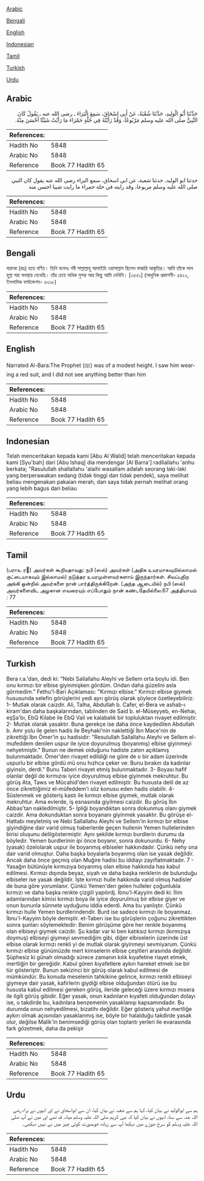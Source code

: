 [Arabic](#arabic)

[Bengali](#bengali)

[English](#english)

[Indonesian](#indonesian)

[Tamil](#tamil)

[Turkish](#turkish)

[Urdu](#urdu)

## Arabic


<div dir="rtl" lang="ar" style={{fontSize:'larger',backgroundColor:'#f8f9fa',padding:20}}>
حَدَّثَنَا أَبُو الْوَلِيدِ، حَدَّثَنَا شُعْبَةُ، عَنْ أَبِي إِسْحَاقَ، سَمِعَ الْبَرَاءَ ـ رضى الله عنه ـ يَقُولُ كَانَ النَّبِيُّ صلى الله عليه وسلم مَرْبُوعًا، وَقَدْ رَأَيْتُهُ فِي حُلَّةٍ حَمْرَاءَ مَا رَأَيْتُ شَيْئًا أَحْسَنَ مِنْهُ‏.‏
</div>
<div style={{backgroundColor:'#f8f9fa',padding:20, marginBottom: 10}}><table> <thead> <tr> <th>References:</th> <th></th> </tr> </thead> <tbody><tr><td>Hadith No</td><td>5848</td></tr><tr><td>Arabic No</td><td>5848</td></tr><tr><td>Reference</td><td>Book 77 Hadith 65</td></tr></tbody></table></div>


<div dir="rtl" lang="ar" style={{fontSize:'larger',backgroundColor:'#f8f9fa',padding:20}}>
حدثنا ابو الوليد، حدثنا شعبة، عن ابي اسحاق، سمع البراء رضى الله عنه يقول كان النبي صلى الله عليه وسلم مربوعا، وقد رايته في حلة حمراء ما رايت شييا احسن منه
</div>
<div style={{backgroundColor:'#f8f9fa',padding:20, marginBottom: 10}}><table> <thead> <tr> <th>References:</th> <th></th> </tr> </thead> <tbody><tr><td>Hadith No</td><td>5848</td></tr><tr><td>Arabic No</td><td>5848</td></tr><tr><td>Reference</td><td>Book 77 Hadith 65</td></tr></tbody></table></div>

## Bengali


<div dir="ltr" lang="bn" style={{fontSize:'larger',backgroundColor:'#f8f9fa',padding:20}}>
বারাআ (রাঃ) হতে বর্ণিত। তিনি বলেনঃ নবী সাল্লাল্লাহু আলাইহি ওয়াসাল্লাম ছিলেন মাঝারি আকৃতির। আমি তাঁকে লাল হুল্লা পরা অবস্থায় দেখেছি। তাঁর চেয়ে অধিক সুন্দর আর কিছু আমি দেখিনি। [৩৫৫১] (আধুনিক প্রকাশনী- ৫৪২২, ইসলামিক ফাউন্ডেশন- ৫৩১৮)
</div>
<div style={{backgroundColor:'#f8f9fa',padding:20, marginBottom: 10}}><table> <thead> <tr> <th>References:</th> <th></th> </tr> </thead> <tbody><tr><td>Hadith No</td><td>5848</td></tr><tr><td>Arabic No</td><td>5848</td></tr><tr><td>Reference</td><td>Book 77 Hadith 65</td></tr></tbody></table></div>

## English


<div dir="ltr" lang="en" style={{fontSize:'larger',backgroundColor:'#f8f9fa',padding:20}}>
Narrated Al-Bara:The Prophet (ﷺ) was of a modest height. I saw him wearing a red suit, and I did not see anything better than him
</div>
<div style={{backgroundColor:'#f8f9fa',padding:20, marginBottom: 10}}><table> <thead> <tr> <th>References:</th> <th></th> </tr> </thead> <tbody><tr><td>Hadith No</td><td>5848</td></tr><tr><td>Arabic No</td><td>5848</td></tr><tr><td>Reference</td><td>Book 77 Hadith 65</td></tr></tbody></table></div>

## Indonesian


<div dir="ltr" lang="id" style={{fontSize:'larger',backgroundColor:'#f8f9fa',padding:20}}>
Telah menceritakan kepada kami [Abu Al Walid] telah menceritakan kepada kami [Syu'bah] dari [Abu Ishaq] dia mendengar [Al Barra'] radliallahu 'anhu berkata; "Rasulullah shallallahu 'alaihi wasallam adalah seorang laki-laki yang berperawakan sedang (tidak tinggi dan tidak pendek), saya melihat beliau mengenakan pakaian merah, dan saya tidak pernah melihat orang yang lebih bagus dari beliau
</div>
<div style={{backgroundColor:'#f8f9fa',padding:20, marginBottom: 10}}><table> <thead> <tr> <th>References:</th> <th></th> </tr> </thead> <tbody><tr><td>Hadith No</td><td>5848</td></tr><tr><td>Arabic No</td><td>5848</td></tr><tr><td>Reference</td><td>Book 77 Hadith 65</td></tr></tbody></table></div>

## Tamil


<div dir="ltr" lang="ta" style={{fontSize:'larger',backgroundColor:'#f8f9fa',padding:20}}>
(பராஉ ர) அவர்கள் கூறியதாவது: நபி (ஸல்) அவர்கள் (அதிக உயரமாகவுமில்லாமல் குட்டையாகவும் இல்லாமல்) நடுத்தர உயரமுள்ளவர்களாய் இருந்தார்கள். சிவப்புநிற அங்கி ஒன்றில் அவர்களை நான் பார்த்திருக்கிறேன். (அந்த ஆடையில்) நபி (ஸல்) அவர்களைவிட அழகான எவரையும் எப்போதும் நான் கண்டதேயில்லை.67 அத்தியாயம் : 77
</div>
<div style={{backgroundColor:'#f8f9fa',padding:20, marginBottom: 10}}><table> <thead> <tr> <th>References:</th> <th></th> </tr> </thead> <tbody><tr><td>Hadith No</td><td>5848</td></tr><tr><td>Arabic No</td><td>5848</td></tr><tr><td>Reference</td><td>Book 77 Hadith 65</td></tr></tbody></table></div>

## Turkish


<div dir="ltr" lang="tr" style={{fontSize:'larger',backgroundColor:'#f8f9fa',padding:20}}>
Bera r.a.'dan, dedi ki: "Nebi Sallallahu Aleyhi ve Sellem orta boylu idi. Ben onu kırmızı bir elbise giyinmişken gördüm. Ondan daha güzelini asla görmedim." Fethu'l-Bari Açıklaması: "Kırmızı elbise." Kırmızı elbise giymek hususunda selefin görüşlerini yedi ayrı görüş olarak şöylece özetleyebiliriz: 1- Mutlak olarak caizdir. Ali, Talha, Abdullah b. Cafer, el-Bera ve ashab-ı kiram'dan daha başkalarından, tabiinden de Said b. el-Müseyyeb, en-Nehaı, eşŞa'bı, EbQ Kilabe ile EbQ Vail ve kalabalık bir topluluktan rivayet edilmiştir. 2- Mutlak olarak yasaktır. Buna gerekçe ise daha önce kaydedilen Abdullah b. Amr yolu ile gelen hadis ile Beyhaki'nin naklettiği İbn Mace'nin de zikrettiği İbn Ömer'in şu hadisidir: "Resulullah Sallallahu Aleyhi ve Sellem el-mufeddem denilen uspur ile iyice doyurulmuş (boyanmış) elbise giyinmeyi nehyetmiştir." Bunun ne demek olduğunu hadiste zaten açıklamış bulunmaktadır. Ömer'den rivayet edildiği ne göre de o bir adam üzerinde uspurlu bir elbise gördü mü onu hızhca çeker ve: Bunu bırakın da kadınlar giyinsin, derdi." Bunu Taberi rivayet etmiş bulunmaktadır. 3- Boyası hafif olanlar değil de kırmızısı iyice doyurulmuş elbise giyinmek mekruhtur. Bu görüş Ata, Taws ve Mücahid'den rivayet edilmiştir. Bu hususta delil de az önce zikrettiğimiz el-müfeddem'i söz konusu eden hadis olabilir. 4- Süslenmek ve gösteriş kastı ile kırmızı elbise giymek, mutlak olarak mekruhtur. Ama evlerde, iş esnasında giyilmesi caizdir. Bu görüş İbn Abbas'tan nakledilmiştir. 5- İpliği boyandıktan sonra dokunmuş olanı giymek caizdir. Ama dokunduktan sonra boyananı giyinmek yasaktır. Bu görüşe el-Hattabı meyletmiş ve Nebi Sallallahu Aleyhi ve Sellem'in kırmızı bir elbise giyindiğine dair varid olmuş haberlerde geçen hullenin Yemen hullelerinden birisi oluşunu delilgöstermiştir. Aynı şekilde kırmızı burdlerin durumu da böyledir. Yemen burdlerinin ipi önce boyanır, sonra dokunurdu. 6- Nehy (yasak) özelolarak uspur ile boyanmış elbiseler hakkındadır. Çünkü nehy ona dair varid olmuştur. Daha başka boyalarla boyanmış olan ise yasak değildir. Ancak daha önce geçmiş olan Muğire hadisi bu iddiayı zayıflatmaktadır. 7 - Yasağın bütünüyle kırmızıya boyanmış olan elbise hakkında has kabul edilmesi. Kırmızı dışında beyaz, siyah ve daha başka renklerin de bulunduğu elbiseler ise yasak değildir. İşte kırmızı hulle hakkında varid olmuş hadisler de buna göre yorumlanır. Çünkü Yemen'den gelen hulleler çoğunlukla kırmızı ve daha başka renkte çizgili yapılırdj. İbnu'l-Kayyim dedi ki: İlim adamlarından kimisi kırmızı boya ile iyice doyurulmuş bir elbise giyer ve onun bununla sünnete uyduğunu iddia ederdi. Ama bu yanlıştır. Çünkü kırmızı hulle Yemen burdlerindendir. Burd ise sadece kırmızı ile boyanmaz. İbnu'l-Kayyim böyle demiştir. et-Taberı ise bu görüşlerin çoğunu zikrettikten sonra şunları söylemektedir: Benim görüşüme göre her renkle boyanmış olan elbiseyi giymek caizdir. Şu kadar var ki ben katıksız kırmızı (kırmızıya doymuş) elbiseyi giymeyi sevmediğim gibi, diğer elbiselerin üzerinde üst elbise olarak kırmızı renkli yi de mutlak olarak giyinmeyi sevmiyarum. Çünkü kırmızı elbise günümüzde mert kimselerin elbise çeşitleri arasında değildir. Şüphesiz ki günah olmadığı sürece zamanın kılık kıyafetine riayet etmek, mertliğin bir gereğidir. Kabul gören kıyafetlere aykırı hareket etmek ise bir tür gösteriştir. Bunun sekizinci bir görüş olarak kabul edilmesi de mümkündür. Bu konuda meselenin tahkikine gelince, kırmızı renkli elbiseyi giymeye dair yasak, kafirlerin giydiği elbise olduğundan ötürü ise bu hususta kabul edilmesi gereken görüş, ileride geleceği üzere kırmızı mısera ile ilgili görüş gibidir. Eğer yasak, onun kadınların kıyafeti olduğundan dolayı ise, o takdirde bu, kadınlara benzemenin yasaklanışı kapsamındadır. Bu durumda onun nehyedilmesi, bizatihı değildir. Eğer gösteriş yahut mertliğe aykırı olmak açısından yasaklanmış ise, böyle bir halalduğu takdirde yasak olur, değilse Malik'in benimsediği görüş olan toplantı yerleri ile evarasında fark gözetmek, daha da pekişir
</div>
<div style={{backgroundColor:'#f8f9fa',padding:20, marginBottom: 10}}><table> <thead> <tr> <th>References:</th> <th></th> </tr> </thead> <tbody><tr><td>Hadith No</td><td>5848</td></tr><tr><td>Arabic No</td><td>5848</td></tr><tr><td>Reference</td><td>Book 77 Hadith 65</td></tr></tbody></table></div>

## Urdu


<div dir="rtl" lang="ur" style={{fontSize:'larger',backgroundColor:'#f8f9fa',padding:20}}>
ہم سے ابوالولید نے بیان کیا، کہا ہم سے شعبہ نے بیان کیا، ان سے ابواسحاق نے اور انہوں نے براء رضی اللہ عنہ سے سنا، انہوں نے بیان کیا کہ نبی کریم صلی اللہ علیہ وسلم میانہ قد تھے اور میں نے آپ صلی اللہ علیہ وسلم کو سرخ جوڑے میں دیکھا آپ سے زیادہ خوبصورت کوئی چیز میں نے نہیں دیکھی۔
</div>
<div style={{backgroundColor:'#f8f9fa',padding:20, marginBottom: 10}}><table> <thead> <tr> <th>References:</th> <th></th> </tr> </thead> <tbody><tr><td>Hadith No</td><td>5848</td></tr><tr><td>Arabic No</td><td>5848</td></tr><tr><td>Reference</td><td>Book 77 Hadith 65</td></tr></tbody></table></div>